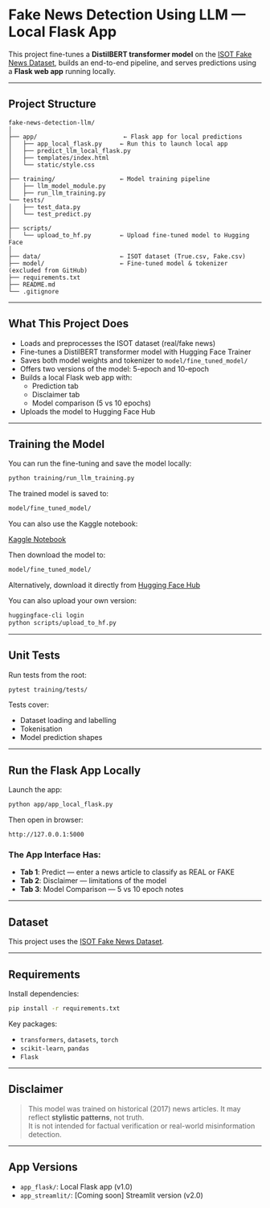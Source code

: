#  Fake News Detection Using LLM — Local Flask App

This project fine-tunes a **DistilBERT transformer model** on the [ISOT Fake News Dataset](https://onlineacademiccommunity.uvic.ca/isot/2022/11/27/fake-news-detection-datasets/), builds an end-to-end pipeline, and serves predictions using a **Flask web app** running locally.

---

##  Project Structure

```
fake-news-detection-llm/
│
├── app/                        ← Flask app for local predictions
│   ├── app_local_flask.py     ← Run this to launch local app
│   ├── predict_llm_local_flask.py
│   ├── templates/index.html
│   └── static/style.css
│
├── training/                  ← Model training pipeline
│   ├── llm_model_module.py
│   ├── run_llm_training.py
└── tests/
│   ├── test_data.py
│   └── test_predict.py
│
├── scripts/
│   └── upload_to_hf.py        ← Upload fine-tuned model to Hugging Face
│
├── data/                      ← ISOT dataset (True.csv, Fake.csv)
├── model/                     ← Fine-tuned model & tokenizer (excluded from GitHub)
├── requirements.txt
├── README.md
└── .gitignore
```

---

## What This Project Does

- Loads and preprocesses the ISOT dataset (real/fake news)
- Fine-tunes a DistilBERT transformer model with Hugging Face Trainer
- Saves both model weights and tokenizer to `model/fine_tuned_model/`
- Offers two versions of the model: 5-epoch and 10-epoch
- Builds a local Flask web app with:
  - Prediction tab
  - Disclaimer tab
  - Model comparison (5 vs 10 epochs)
- Uploads the model to Hugging Face Hub

---

## Training the Model

You can run the fine-tuning and save the model locally:

```bash
python training/run_llm_training.py
```

The trained model is saved to:

```bash
model/fine_tuned_model/
```

You can also use the Kaggle notebook:

[Kaggle Notebook](https://www.kaggle.com/code/afsanehm/fake-news-detection-with-llm-fine-tuning)

Then download the model to:

```bash
model/fine_tuned_model/
```

Alternatively, download it directly from [Hugging Face Hub](https://huggingface.co/afsanehm/fake-news-detection-llm)

You can also upload your own version:

```bash
huggingface-cli login
python scripts/upload_to_hf.py
```

---

## Unit Tests

Run tests from the root:

```bash
pytest training/tests/
```

Tests cover:
- Dataset loading and labelling
- Tokenisation
- Model prediction shapes

---

## Run the Flask App Locally

Launch the app:

```bash
python app/app_local_flask.py
```

Then open in browser:

```
http://127.0.0.1:5000
```

### The App Interface Has:
- **Tab 1**: Predict — enter a news article to classify as REAL or FAKE
- **Tab 2**: Disclaimer — limitations of the model
- **Tab 3**: Model Comparison — 5 vs 10 epoch notes

---

## Dataset

This project uses the [ISOT Fake News Dataset](https://onlineacademiccommunity.uvic.ca/isot/2022/11/27/fake-news-detection-datasets/).

---

##  Requirements

Install dependencies:
```bash
pip install -r requirements.txt
```

Key packages:
- `transformers`, `datasets`, `torch`
- `scikit-learn`, `pandas`
- `Flask`

---

## Disclaimer

> This model was trained on historical (2017) news articles. It may reflect **stylistic patterns**, not truth.  
> It is not intended for factual verification or real-world misinformation detection.

---

## App Versions

- `app_flask/`: Local Flask app (v1.0)
- `app_streamlit/`: [Coming soon] Streamlit version (v2.0)

